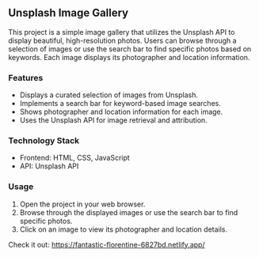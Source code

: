 ## Unsplash Image Gallery

This project is a simple image gallery that utilizes the Unsplash API to display beautiful, high-resolution photos. Users can browse through a selection of images or use the search bar to find specific photos based on keywords. Each image displays its photographer and location information.

### Features

* Displays a curated selection of images from Unsplash.
* Implements a search bar for keyword-based image searches.
* Shows photographer and location information for each image.
* Uses the Unsplash API for image retrieval and attribution.

### Technology Stack

* Frontend: HTML, CSS, JavaScript 
* API: Unsplash API

### Usage

1. Open the project in your web browser.
2. Browse through the displayed images or use the search bar to find specific photos.
3. Click on an image to view its photographer and location details.


Check it out: https://fantastic-florentine-6827bd.netlify.app/



